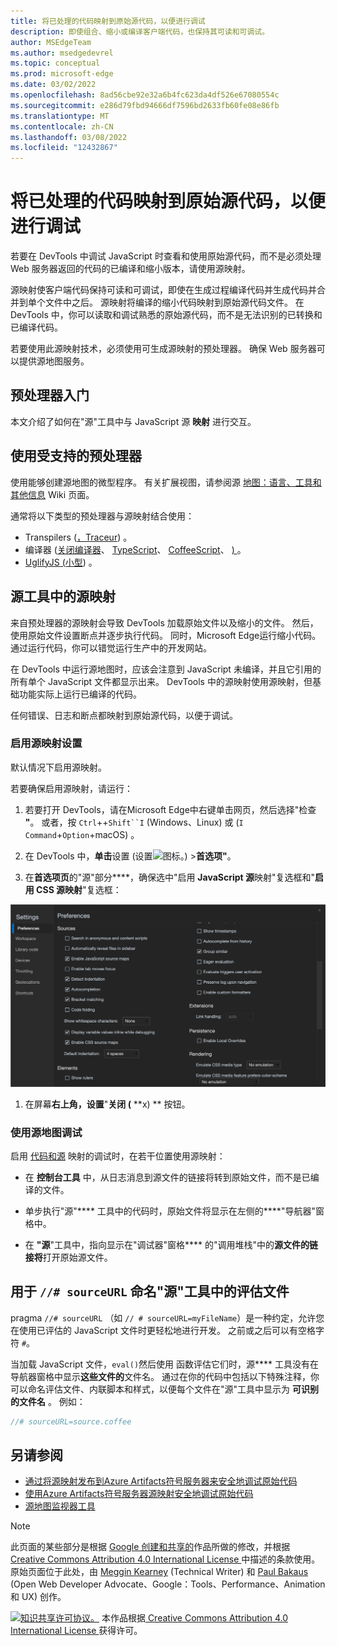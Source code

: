 ```yaml
---
title: 将已处理的代码映射到原始源代码，以便进行调试
description: 即使组合、缩小或编译客户端代码，也保持其可读和可调试。
author: MSEdgeTeam
ms.author: msedgedevrel
ms.topic: conceptual
ms.prod: microsoft-edge
ms.date: 03/02/2022
ms.openlocfilehash: 8ad56cbe92e32a6b4fc623da4df526e67080554c
ms.sourcegitcommit: e286d79fbd94666df7596bd2633fb60fe08e86fb
ms.translationtype: MT
ms.contentlocale: zh-CN
ms.lasthandoff: 03/08/2022
ms.locfileid: "12432867"
---
```

<!-- Copyright Meggin Kearney and Paul Bakaus

   Licensed under the Apache License, Version 2.0 (the "License");
   you may not use this file except in compliance with the License.
   You may obtain a copy of the License at

       https://www.apache.org/licenses/LICENSE-2.0

   Unless required by applicable law or agreed to in writing, software
   distributed under the License is distributed on an "AS IS" BASIS,
   WITHOUT WARRANTIES OR CONDITIONS OF ANY KIND, either express or implied.
   See the License for the specific language governing permissions and
   limitations under the License.  -->
# <a name="map-the-processed-code-to-your-original-source-code-for-debugging"></a>将已处理的代码映射到原始源代码，以便进行调试

若要在 DevTools 中调试 JavaScript 时查看和使用原始源代码，而不是必须处理 Web 服务器返回的代码的已编译和缩小版本，请使用源映射。

源映射使客户端代码保持可读和可调试，即使在生成过程编译代码并生成代码并合并到单个文件中之后。  源映射将编译的缩小代码映射到原始源代码文件。  在 DevTools 中，你可以读取和调试熟悉的原始源代码，而不是无法识别的已转换和已编译代码。

若要使用此源映射技术，必须使用可生成源映射的预处理器。  确保 Web 服务器可以提供源地图服务。


<!--
no longer in original file:
todo: add link to preprocessors capable of producing source maps when section is available
/web/tools/setup/setup-preprocessors?#supported_preprocessors
-->


<!-- ====================================================================== -->
## <a name="get-started-with-preprocessors"></a>预处理器入门

本文介绍了如何在"源"工具中与 JavaScript 源 **映射** 进行交互。  <!--For a first overview of what preprocessors are, how each may help, and how source maps work; see Set Up CSS & JS Preprocessors.  -->

<!--
no longer in original file:
todo: add link to Set Up CSS & JS Preprocessors when section is available
/web/tools/setup/setup-preprocessors#debugging-and-editing-preprocessed-content
-->


<!-- ====================================================================== -->
## <a name="use-a-supported-preprocessor"></a>使用受支持的预处理器

使用能够创建源地图的微型程序。  <!--For the most popular options, see the preprocessor support section.  -->  有关扩展视图，请参阅源 [地图：语言、工具和其他信息](https://github.com/ryanseddon/source-map/wiki/Source-maps:-languages,-tools-and-other-info) Wiki 页面。

<!--
no longer in original file:
todo: add link to display the preprocessor support section when section is available
/web/tools/setup/setup-preprocessors?#supported_preprocessors
-->

通常将以下类型的预处理器与源映射结合使用：

*  Transpilers ([，Traceur](https://babeljs.io)) 。 [](https://github.com/google/traceur-compiler/wiki/Getting-Started)
*  编译器 ([关闭编译器](https://github.com/google/closure-compiler)、 [TypeScript](https://www.typescriptlang.org)、 [CoffeeScript](https://coffeescript.org)、 [) ](https://www.dartlang.org) 。
*  [UglifyJS (小型](https://github.com/mishoo/UglifyJS)) 。


<!-- ====================================================================== -->
## <a name="source-maps-in-the-sources-tool"></a>源工具中的源映射

来自预处理器的源映射会导致 DevTools 加载原始文件以及缩小的文件。  然后，使用原始文件设置断点并逐步执行代码。  同时，Microsoft Edge运行缩小代码。  通过运行代码，你可以错觉运行生产中的开发网站。

在 DevTools 中运行源地图时，应该会注意到 JavaScript 未编译，并且它引用的所有单个 JavaScript 文件都显示出来。  DevTools 中的源映射使用源映射，但基础功能实际上运行已编译的代码。

任何错误、日志和断点都映射到原始源代码，以便于调试。


### <a name="enable-source-maps-in-settings"></a>启用源映射设置

默认情况下启用源映射。

若要确保启用源映射，请运行：

1. 若要打开 DevTools，请在Microsoft Edge中右键单击网页，然后选择"检查 **"**。  或者，按 `Ctrl`++`Shift``I` (Windows、Linux) 或 (`I` `Command`+`Option`+macOS) 。

1. 在 DevTools 中，**单击**设置 (设置![图标](../media/settings-gear-icon-light-theme.png)。) >**首选项"**。

1. 在**首选项页**的"源"部分****，确保选中"启用 **JavaScript 源**映射"复选框和"**启用 CSS 源映射**"复选框：

!["首选项"页面的"源"部分，选中了"启用源地图"复选框。](../media/javascript-settings-preferences-sources-enable-javascript-source-maps.msft.png)

1. 在屏幕**右上角，设置**"**关闭 (** **x) ** 按钮。


### <a name="debugging-with-source-maps"></a>使用源地图调试

启用 [代码和源](index.md#step-4-step-through-the-code) 映射的调试时，在若干位置使用源映射：

*  在 **控制台工具** 中，从日志消息到源文件的链接将转到原始文件，而不是已编译的文件。

*  单步执行"源"**** 工具中的代码时，原始文件将显示在左侧的****"导航器"窗格中。

*  在 **"源**"工具中，指向显示在"调试器"窗格**** 的"调用堆栈"中的**源文件的链接将**打开原始源文件。


<!-- ====================================================================== -->
## <a name="use--sourceurl-to-name-evaluated-files-in-the-sources-tool"></a>用于 `//# sourceURL` 命名"源"工具中的评估文件

pragma `//# sourceURL` （如 `// # sourceURL=myFileName`）是一种约定，允许您在使用已评估的 JavaScript 文件时更轻松地进行开发。  之前或之后可以有空格字符 `#`。

当加载 JavaScript 文件，`eval()`然后使用 函数评估它们时，源**** 工具没有在导航器窗格中显示**这些文件的**文件名。 通过在你的代码中包括以下特殊注释，你可以命名评估文件、内联脚本和样式，以便每个文件在"源"工具中显示为 **可识别的文件名** 。  例如：

```javascript
//# sourceURL=source.coffee
```

<!-- This pragma isn't part of the source map specification. -->


<!-- ====================================================================== -->
## <a name="see-also"></a>另请参阅

* [通过将源映射发布到Azure Artifacts符号服务器来安全地调试原始代码](publish-source-maps-to-azure.md)
* [使用Azure Artifacts符号服务器源映射安全地调试原始代码](consume-source-maps-from-azure.md)
* [源地图监视器工具](../source-maps-monitor/source-maps-monitor-tool.md)


<!-- ====================================================================== -->
> [!NOTE]
> 此页面的某些部分是根据 [Google 创建和共享的](https://developers.google.com/terms/site-policies)作品所做的修改，并根据[ Creative Commons Attribution 4.0 International License ](https://creativecommons.org/licenses/by/4.0)中描述的条款使用。
> 原始页面位于此处，[](https://developers.google.com/web/tools/chrome-devtools/javascript/source-maps)由 [Meggin Kearney](https://developers.google.com/web/resources/contributors#meggin-kearney) (Technical Writer) 和 [Paul Bakaus](https://developers.google.com/web/resources/contributors#paul-bakaus) (Open Web Developer Advocate、Google：Tools、Performance、Animation 和 UX) 创作。

[![知识共享许可协议。](https://i.creativecommons.org/l/by/4.0/88x31.png)](https://creativecommons.org/licenses/by/4.0)
本作品根据[ Creative Commons Attribution 4.0 International License ](https://creativecommons.org/licenses/by/4.0)获得许可。

